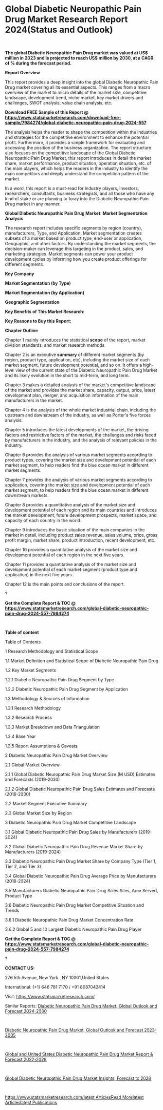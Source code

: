 <h1>Global Diabetic Neuropathic Pain Drug Market Research Report 2024(Status and Outlook)</h1><br/><p><strong>The global Diabetic Neuropathic Pain Drug market was valued at US$ million in 2023 and is projected to reach US$ million by 2030, at a <strong>CAGR</strong> of % during the forecast period.</strong></p>
 
 
 
 <p><strong>Report Overview</strong></p>
 
 
 
 <p>This report provides a deep insight into the global Diabetic Neuropathic Pain Drug market covering all its essential aspects. This ranges from a macro overview of the market to micro details of the market size, competitive landscape, development trend, niche market, key market drivers and challenges, SWOT analysis, value chain analysis, etc.</p>
 
 
 
 <p><strong>Download FREE Sample of this Report @ <a href="https://www.statsmarketresearch.com/download-free-sample/7984274/global-diabetic-neuropathic-pain-drug-2024-557">https://www.statsmarketresearch.com/download-free-sample/7984274/global-diabetic-neuropathic-pain-drug-2024-557</a></strong></p>
 
 
 
 <p>The analysis helps the reader to shape the competition within the industries and strategies for the competitive environment to enhance the potential profit. Furthermore, it provides a simple framework for evaluating and accessing the position of the business organization. The report structure also focuses on the competitive landscape of the Global Diabetic Neuropathic Pain Drug Market, this report introduces in detail the market share, market performance, product situation, operation situation, etc. of the main players, which helps the readers in the industry to identify the main competitors and deeply understand the competition pattern of the market.</p>
 
 
 
 <p>In a word, this report is a must-read for industry players, investors, researchers, consultants, business strategists, and all those who have any kind of stake or are planning to foray into the Diabetic Neuropathic Pain Drug market in any manner.</p>
 
 
 
 <p><strong>Global Diabetic Neuropathic Pain Drug Market: Market Segmentation Analysis</strong></p>
 
 
 
 <p>The research report includes specific segments by region (country), manufacturers, Type, and Application. Market segmentation creates subsets of a market based on product type, end-user or application, Geographic, and other factors. By understanding the market segments, the decision-maker can leverage this targeting in the product, sales, and marketing strategies. Market segments can power your product development cycles by informing how you create product offerings for different segments.</p>
 
 
 
 <p><strong>Key Company</strong></p>
 
 
 
 <p><strong>Market Segmentation (by Type)</strong></p>
 
 
 
 <p><strong>Market Segmentation (<strong>by Application</strong>)</strong></p>
 
 
 
 <p><strong>Geographic Segmentation</strong></p>
 
 
 
 <p><strong>Key Benefits of This Market Research:</strong></p>
 
 
 
 <p><strong>Key <strong>Reasons to Buy</strong> this Report:</strong></p>
 
 
 
 <p><strong>Chapter Outline</strong></p>
 
 
 
 <p>Chapter 1 mainly introduces the statistical <strong>scope</strong> of the report, market division standards, and market research methods.</p>
 
 
 
 <p>Chapter 2 is an executive <strong>summary</strong> of different market segments (by region, product type, application, etc), including the market size of each market segment, future development potential, and so on. It offers a high-level view of the current state of the Diabetic Neuropathic Pain Drug Market and its likely evolution in the short to mid-term, and long term.</p>
 
 
 
 <p>Chapter 3 makes a detailed analysis of the market&#39;s competitive landscape of the market and provides the market share, capacity, output, price, latest development plan, merger, and acquisition information of the main manufacturers in the market.</p>
 
 
 
 <p>Chapter 4 is the analysis of the whole market industrial chain, including the upstream and downstream of the industry, as well as Porter&#39;s five forces analysis.</p>
 
 
 
 <p>Chapter 5 introduces the latest developments of the market, the driving factors and restrictive factors of the market, the challenges and risks faced by manufacturers in the industry, and the analysis of relevant policies in the industry.</p>
 
 
 
 <p>Chapter 6 provides the analysis of various market segments according to product types, covering the market size and development potential of each market segment, to help readers find the blue ocean market in different market segments.</p>
 
 
 
 <p>Chapter 7 provides the analysis of various market segments according to application, covering the market size and development potential of each market segment, to help readers find the blue ocean market in different downstream markets.</p>
 
 
 
 <p>Chapter 8 provides a quantitative analysis of the market size and development potential of each region and its main countries and introduces the market development, future development prospects, market space, and capacity of each country in the world.</p>
 
 
 
 <p>Chapter 9 introduces the basic situation of the main companies in the market in detail, including product sales revenue, sales volume, price, gross profit margin, market share, product introduction, recent development, etc.</p>
 
 
 
 <p>Chapter 10 provides a quantitative analysis of the market size and development potential of each region in the next five years.</p>
 
 
 
 <p>Chapter 11 provides a quantitative analysis of the market size and development potential of each market segment (product type and application) in the next five years.</p>
 
 
 
 <p>Chapter 12 is the main points and conclusions of the report.</p>
 
 
 
 <p>? </p>
 
 
 
 <div><b>Get the Complete Report & TOC @ <a href="https://www.statsmarketresearch.com/global-diabetic-neuropathic-pain-drug-2024-557-7984274">https://www.statsmarketresearch.com/global-diabetic-neuropathic-pain-drug-2024-557-7984274</a></b></div>
 
 
 
 <p><br />
 
 <b>Table of content</b></p>
 
 
 
 <p>Table of Contents<br />
 
 1 Research Methodology and Statistical Scope<br />
 
 1.1 Market Definition and Statistical Scope of Diabetic Neuropathic Pain Drug<br />
 
 1.2 Key Market Segments<br />
 
 1.2.1 Diabetic Neuropathic Pain Drug Segment by Type<br />
 
 1.2.2 Diabetic Neuropathic Pain Drug Segment by Application<br />
 
 1.3 Methodology & Sources of Information<br />
 
 1.3.1 Research Methodology<br />
 
 1.3.2 Research Process<br />
 
 1.3.3 Market Breakdown and Data Triangulation<br />
 
 1.3.4 Base Year<br />
 
 1.3.5 Report Assumptions & Caveats<br />
 
 2 Diabetic Neuropathic Pain Drug Market Overview<br />
 
 2.1 Global Market Overview<br />
 
 2.1.1 Global Diabetic Neuropathic Pain Drug Market Size (M USD) Estimates and Forecasts (2019-2030)<br />
 
 2.1.2 Global Diabetic Neuropathic Pain Drug Sales Estimates and Forecasts (2019-2030)<br />
 
 2.2 Market Segment Executive Summary<br />
 
 2.3 Global Market Size by Region<br />
 
 3 Diabetic Neuropathic Pain Drug Market Competitive Landscape<br />
 
 3.1 Global Diabetic Neuropathic Pain Drug Sales by Manufacturers (2019-2024)<br />
 
 3.2 Global Diabetic Neuropathic Pain Drug Revenue Market Share by Manufacturers (2019-2024)<br />
 
 3.3 Diabetic Neuropathic Pain Drug Market Share by Company Type (Tier 1, Tier 2, and Tier 3)<br />
 
 3.4 Global Diabetic Neuropathic Pain Drug Average Price by Manufacturers (2019-2024)<br />
 
 3.5 Manufacturers Diabetic Neuropathic Pain Drug Sales Sites, Area Served, Product Type<br />
 
 3.6 Diabetic Neuropathic Pain Drug Market Competitive Situation and Trends<br />
 
 3.6.1 Diabetic Neuropathic Pain Drug Market Concentration Rate<br />
 
 3.6.2 Global 5 and 10 Largest Diabetic Neuropathic Pain Drug Player</p>
 
 
 
 <div><b>Get the Complete Report & TOC @ <a href="https://www.statsmarketresearch.com/global-diabetic-neuropathic-pain-drug-2024-557-7984274">https://www.statsmarketresearch.com/global-diabetic-neuropathic-pain-drug-2024-557-7984274</a></b></div>
 
 
 
 <p>? </p>
 
 
 
 <p><b>CONTACT US:</b><br />
 
 276 5th Avenue, New York , NY 10001,United States<br />
 
 International: (+1) 646 781 7170 / +91 8087042414<br />
 
 Visit: <a href="https://www.statsmarketresearch.com/">https://www.statsmarketresearch.com/</a><br />
 
 Similar Reports: <a href="https://www.statsmarketresearch.com/global-diabetic-neuropathic-pain-drug-2024-557-7984274">Diabetic Neuropathic Pain Drug Market, Global Outlook and Forecast 2024-2030</a><br />
 
 <br />
 
 <a href="https://www.statsmarketresearch.com/global-diabetic-neuropathic-pain-drug-2024-557-7984274">Diabetic Neuropathic Pain Drug Market, Global Outlook and Forecast 2023-2035</a><br />
 
 <br />
 
 <a href="https://www.statsmarketresearch.com/global-diabetic-neuropathic-pain-drug-2024-557-7984274">Global and United States Diabetic Neuropathic Pain Drug Market Report & Forecast 2022-2028</a><br />
 
 <br />
 
 <a href="https://www.statsmarketresearch.com/global-diabetic-neuropathic-pain-drug-2024-557-7984274">Global Diabetic Neuropathic Pain Drug Market Insights, Forecast to 2028</a><br />
 
 <br />
 
 <a href="https://gyeongbokgung.com">https://www.statsmarketresearch.com/</a><a href="https://hallyeomaritime.com">latest Articles</a><a href="https://jingwansa.com">Read More</a><a href="https://nguoiviet.jp/">latest Articles</a><a href="https://www.intelmarketresearch.com/">latest Publications</a></p>